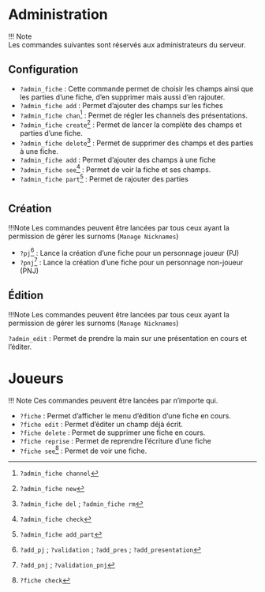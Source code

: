 # Administration
!!! Note  
Les commandes suivantes sont réservés aux administrateurs du serveur.
## Configuration
- `?admin_fiche` : Cette commande permet de choisir les champs ainsi que les parties d’une fiche, d’en supprimer mais aussi d’en rajouter.
- `?admin_fiche add` : Permet d’ajouter des champs sur les fiches
- `?admin_fiche chan`[^chan] : Permet de régler les channels des présentations.
- `?admin_fiche create`[^new] : Permet de lancer la complète des champs et parties d’une fiche. 
- `?admin_fiche delete`[^del] : Permet de supprimer des champs et des parties à une fiche.
- `?admin_fiche add` : Permet d’ajouter des champs à une fiche
- `?admin_fiche see`[^see] : Permet de voir la fiche et ses champs.
- `?admin_fiche part`[^part] : Permet de rajouter des parties

# 
## Création
!!!Note
Les commandes peuvent être lancées par tous ceux ayant la permission de gérer les surnoms (`Manage Nicknames`)

- `?pj`[^pj] : Lance la création d’une fiche pour un personnage joueur (PJ)
- `?pnj`[^pnj] : Lance la création d’une fiche pour un personnage non-joueur (PNJ)

## Édition
!!!Note
Les commandes peuvent être lancées par tous ceux ayant la permission de gérer les surnoms (`Manage Nicknames`)


`?admin_edit` : Permet de prendre la main sur une présentation en cours et l’éditer. 

# Joueurs
!!! Note
Ces commandes peuvent être lancées par n’importe qui.


- `?fiche` : Permet d’afficher le menu d’édition d’une fiche en cours. 
- `?fiche edit` : Permet d’éditer un champ déjà écrit.
- `?fiche delete` : Permet de supprimer une fiche en cours.
- `?fiche reprise` : Permet de reprendre l’écriture d’une fiche
- `?fiche see`[^check] : Permet de voir une fiche. 

[^chan]: `?admin_fiche channel`
[^new]: `?admin_fiche new`
[^del]: `?admin_fiche del` ; `?admin_fiche rm`
[^see]: `?admin_fiche check`
[^part]: `?admin_fiche add_part`
[^pj]: `?add_pj` ; `?validation` ; `?add_pres` ; `?add_presentation`
[^pnj]: `?add_pnj` ; `?validation_pnj`
[^check]: `?fiche check`